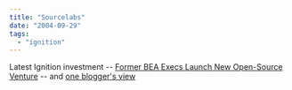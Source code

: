 ```yaml
---
title: "Sourcelabs"
date: "2004-09-29"
tags: 
  - "ignition"
---
```


Latest Ignition investment -- [Former BEA Execs Launch New Open-Source Venture](http://www.eweek.com/article2/0,1759,1659802,00.asp "Former BEA Execs Launch New Open-Source Venture") -- and [one blogger's view](http://www.docuverse.com/blog/donpark/EntryViewPage.aspx?guid=35f83759-6be4-410e-998b-80dcd135e917)
